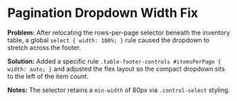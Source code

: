 Pagination Dropdown Width Fix
=============================

**Problem:** After relocating the rows-per-page selector beneath the inventory table, a global `select { width: 100%; }` rule caused the dropdown to stretch across the footer.

**Solution:** Added a specific rule `.table-footer-controls #itemsPerPage { width: auto; }` and adjusted the flex layout so the compact dropdown sits to the left of the item count.

**Notes:** The selector retains a `min-width` of 80px via `.control-select` styling.
